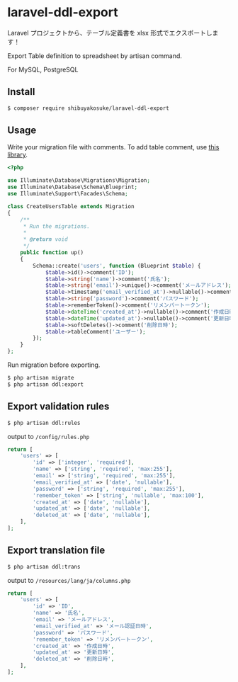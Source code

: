 # laravel-ddl-export

Laravel プロジェクトから、テーブル定義書を xlsx 形式でエクスポートします！

Export Table definition to spreadsheet by artisan command.

For MySQL, PostgreSQL

## Install

```bash
$ composer require shibuyakosuke/laravel-ddl-export
```

## Usage

Write your migration file with comments.
To add table comment, use [this library](https://github.com/diplodocker/comments-loader).

```php
<?php

use Illuminate\Database\Migrations\Migration;
use Illuminate\Database\Schema\Blueprint;
use Illuminate\Support\Facades\Schema;

class CreateUsersTable extends Migration
{
    /**
     * Run the migrations.
     *
     * @return void
     */
    public function up()
    {
        Schema::create('users', function (Blueprint $table) {
            $table->id()->comment('ID');
            $table->string('name')->comment('氏名');
            $table->string('email')->unique()->comment('メールアドレス');
            $table->timestamp('email_verified_at')->nullable()->comment('メール認証日時');
            $table->string('password')->comment('パスワード');
            $table->rememberToken()->comment('リメンバートークン');
            $table->dateTime('created_at')->nullable()->comment('作成日時');
            $table->dateTime('updated_at')->nullable()->comment('更新日時');
            $table->softDeletes()->comment('削除日時');
            $table->tableComment('ユーザー');
        });
    }
};
```

Run migration before exporting.

```bash
$ php artisan migrate
$ php artisan ddl:export
```

## Export validation rules

```bash
$ php artisan ddl:rules
```

output to `/config/rules.php`

```php
return [
    'users' => [
        'id' => ['integer', 'required'],
        'name' => ['string', 'required', 'max:255'],
        'email' => ['string', 'required', 'max:255'],
        'email_verified_at' => ['date', 'nullable'],
        'password' => ['string', 'required', 'max:255'],
        'remember_token' => ['string', 'nullable', 'max:100'],
        'created_at' => ['date', 'nullable'],
        'updated_at' => ['date', 'nullable'],
        'deleted_at' => ['date', 'nullable'],
    ],
];
```

## Export translation file

```bash
$ php artisan ddl:trans
```

output to `/resources/lang/ja/columns.php`

```php
return [
    'users' => [
        'id' => 'ID',
        'name' => '氏名',
        'email' => 'メールアドレス',
        'email_verified_at' => 'メール認証日時',
        'password' => 'パスワード',
        'remember_token' => 'リメンバートークン',
        'created_at' => '作成日時',
        'updated_at' => '更新日時',
        'deleted_at' => '削除日時',
    ],
];
```
